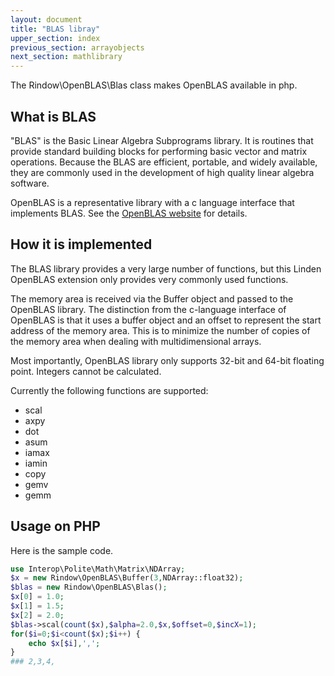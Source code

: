 ```yaml
---
layout: document
title: "BLAS libray"
upper_section: index
previous_section: arrayobjects
next_section: mathlibrary
---
```

The Rindow\\OpenBLAS\\Blas class makes OpenBLAS available in php.

What is BLAS
------------
"BLAS" is the Basic Linear Algebra Subprograms library.
It is routines that provide standard building blocks for performing basic vector and matrix operations.
Because the BLAS are efficient, portable, and widely available, they are commonly used in the development of high quality linear algebra software.

OpenBLAS is a representative library with a c language interface that implements BLAS.
See the [OpenBLAS website](https://www.openblas.net/) for details.

How it is implemented
---------------------
The BLAS library provides a very large number of functions, but this Linden OpenBLAS extension only provides very commonly used functions.

The memory area is received via the Buffer object and passed to the OpenBLAS library.
The distinction from the c-language interface of OpenBLAS is that it uses a buffer object and an offset to represent the start address of the memory area. This is to minimize the number of copies of the memory area when dealing with multidimensional arrays.

Most importantly, OpenBLAS library only supports 32-bit and 64-bit floating point.
Integers cannot be calculated.

Currently the following functions are supported:

- scal
- axpy
- dot
- asum
- iamax
- iamin
- copy
- gemv
- gemm


Usage on PHP
------------
Here is the sample code.

```php
use Interop\Polite\Math\Matrix\NDArray;
$x = new Rindow\OpenBLAS\Buffer(3,NDArray::float32);
$blas = new Rindow\OpenBLAS\Blas();
$x[0] = 1.0;
$x[1] = 1.5;
$x[2] = 2.0;
$blas->scal(count($x),$alpha=2.0,$x,$offset=0,$incX=1);
for($i=0;$i<count($x);$i++) {
    echo $x[$i],',';
}
### 2,3,4,
```

